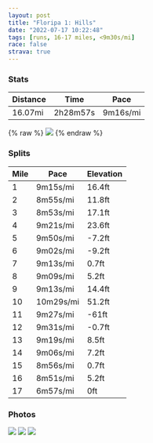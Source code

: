 ```yaml
---
layout: post
title: "Floripa 1: Hills"
date: "2022-07-17 10:22:48"
tags: [runs, 16-17 miles, <9m30s/mi]
race: false
strava: true
---
```


### Stats

| Distance | Time | Pace |
|----------|------|------|
|16.07mi|2h28m57s|9m16s/mi|

{% raw %}
<img src='https://maps.googleapis.com/maps/api/staticmap?maptype=roadmap&path=enc:h`ofDda`gHmB@mBOoG[yDGGr@e@^IfADz@a@fDi@zBg@lDyCjOiOh`@YbAY^q@HaIw@oB_@Fa@lDwIvDiMX_@t@{C~AcFd@gANwAp@aCPiA?{@ZkAb@wCvA}GHyBYHSQCk@BKb@O`@oADc@LqC]o@Mc@BOb@c@L[LuADeBEi@bA}WFWXEVQzD@?wEJoCDSFmDV}FJ_@Dm@V{LLeAVmG?yCTmAEi@NmAQOg@Qe@i@e@]y@iBY{@y@iDAi@B}BuA_BkBu@oAq@yC]YOY_@Ui@[a@]YqAe@u@M{BR_@AsHk@{@?qCe@m@aAaB{@Ys@yAeBUG_@i@i@Qs@B_@K[iAi@yAAmATiACe@He@bAuBJaCT{@nDyGv@y@f@kAtAsB|BqCLiAGkB@gCTgAZy@t@_AAGoJmCcEyAkCk@wAo@EKC}AOu@Ay@JyEOeG@oDMeB@iCMaKIuBDkDMaEBm@Q}E@{CEeADq@IkDSs@LaCGoDBi@QwB{@uCWqA?HTTb@nA`@jBAT_K\MHF~@tApI^\BjAd@fHFvCBj@Nj@b@fKd@hHJ`@NHhDKHfAAbFJnGEj@LpDEb@RlEEhCNnDB~FP|EAfBm@rEgCpMQb@c@LCH_A`EAZhAmFb@S^kC|AyGv@_FCoDBk@Q{IDI^A~C|@vH`CdHdC@Po@`Aw@bCC~BJxACn@Mf@eCfD_AzAc@bA_AdA_C`EeAzCIxBK^c@h@U~@a@|CAj@p@~AFd@HNXPfAC^PtEtEfAz@h@|@dCTjDH`CNlBRlCMz@LlAb@^d@h@jAZP`BRnATvCbB`BzAR\Bb@WvBR`AzAzDbCtD^XB^m@pNMjAB|AOfAo@`SSjEM~@QzHWnABpD{@vUQ^cBEUFEfCm@TQZ_@DKjAS`FD~@ULk@tFs@tEy@hDEj@iBnIwBdI_@t@WHSCQZ?L`@XiAjEoBrGkEhJBFVLhBPv@d@bCD|BX^GRUtGqQbCcFvCiI~AuITeBfAcFnAwI`@mLN]pBDRMPmGFg@LUtA@ZDJLGrFKdBQNoDUeADCT@n@YrBHX~L~@fIZTIF[@uAIKsEGyAUc@@gD]iA?eCYgAFI~AOd@gMw@K@U\e@PETAbB[xBsAtGkBlKeDbLYlBY^eArCgAjDG`@TkA~AaGJ[l@w@@YhAgEbBuENu@HcAtDqSR}ADyAHc@LKZoIMbF&key=AIzaSyC1MId7bFpkLXNAaYhBSTb8jLyiSqzbDtM&size=800x800&markers=color:yellow|label:S|-27.44341,-48.50211&markers=color:green|label:F|-27.43749000000003,-48.50110000000004'>
{% endraw %}

### Splits

| Mile | Pace | Elevation |
|------|------|-----------|
|1|9m15s/mi|16.4ft|
|2|8m55s/mi|11.8ft|
|3|8m53s/mi|17.1ft|
|4|9m21s/mi|23.6ft|
|5|9m50s/mi|-7.2ft|
|6|9m02s/mi|-9.2ft|
|7|9m13s/mi|0.7ft|
|8|9m09s/mi|5.2ft|
|9|9m13s/mi|14.4ft|
|10|10m29s/mi|51.2ft|
|11|9m27s/mi|-61ft|
|12|9m31s/mi|-0.7ft|
|13|9m19s/mi|8.5ft|
|14|9m06s/mi|7.2ft|
|15|8m56s/mi|0.7ft|
|16|8m51s/mi|5.2ft|
|17|6m57s/mi|0ft|

### Photos
<img src='https://dgtzuqphqg23d.cloudfront.net/iEf9ixaVirRtVCIuOZlJNd5hXQ1INIjNGgS8mRlTcI0-576x768.jpg'>

<img src='https://dgtzuqphqg23d.cloudfront.net/mNpu2TCqBSgt2vKHzraMMx-A2RR3TjJ03nnL-8Uu-9w-576x768.jpg'>

<img src='https://dgtzuqphqg23d.cloudfront.net/r95FFVITAY-IXHUEtfMf25L4G-thb3B_0y4gM9ExwhQ-576x768.jpg'>
